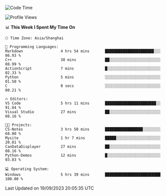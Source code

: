 <!--START_SECTION:waka-->
![Code Time](http://img.shields.io/badge/Code%20Time-1%2C252%20hrs%205%20mins-blue)

![Profile Views](http://img.shields.io/badge/Profile%20Views-3-blue)

📊 **This Week I Spent My Time On** 

```text
🕑︎ Time Zone: Asia/Shanghai

💬 Programming Languages: 
Markdown                 4 hrs 54 mins       ██████████████████████░░░   86.93 % 
C++                      30 mins             ██░░░░░░░░░░░░░░░░░░░░░░░   08.99 % 
ActionScript             7 mins              █░░░░░░░░░░░░░░░░░░░░░░░░   02.33 % 
Python                   5 mins              ░░░░░░░░░░░░░░░░░░░░░░░░░   01.50 % 
C                        0 secs              ░░░░░░░░░░░░░░░░░░░░░░░░░   00.21 % 

🔥 Editors: 
VS Code                  5 hrs 11 mins       ███████████████████████░░   91.84 % 
Visual Studio            27 mins             ██░░░░░░░░░░░░░░░░░░░░░░░   08.16 % 

🐱‍💻 Projects: 
CS-Notes                 3 hrs 50 mins       █████████████████░░░░░░░░   68.00 % 
Mysite                   1 hr 7 mins         █████░░░░░░░░░░░░░░░░░░░░   20.01 % 
CanDataDisplayer         27 mins             ██░░░░░░░░░░░░░░░░░░░░░░░   08.16 % 
Python-Demos             12 mins             █░░░░░░░░░░░░░░░░░░░░░░░░   03.83 % 

💻 Operating System: 
Windows                  5 hrs 39 mins       █████████████████████████   100.00 % 
```


 Last Updated on 19/09/2023 20:05:35 UTC
<!--END_SECTION:waka-->